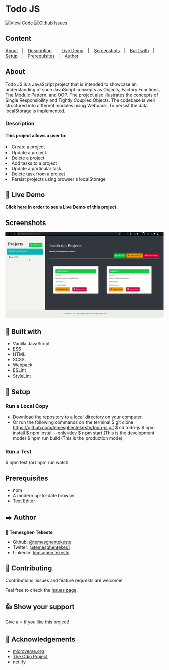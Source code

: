 # Todo JS

[![View Code](https://img.shields.io/badge/View%20-Code-green)](https://github.com/temesghentekeste/todo-js/pulls)
[![Github Issues](https://img.shields.io/badge/GitHub-Issues-orange)](https://github.com/temesghentekeste/todo-js/issues)


## Content

<a text-align="center" href="#about">About</a>&nbsp;&nbsp;&nbsp;|&nbsp;&nbsp;&nbsp;
<a href="#description">Description</a>&nbsp;&nbsp;&nbsp;|&nbsp;&nbsp;&nbsp;
<a href="#live">Live Demo</a>&nbsp;&nbsp;&nbsp;|&nbsp;&nbsp;&nbsp;
<a href="#screenshots">Screenshots</a>&nbsp;&nbsp;&nbsp;|&nbsp;&nbsp;&nbsp;
<a href="#with">Built with</a>&nbsp;&nbsp;&nbsp;|&nbsp;&nbsp;&nbsp;
<a href="#setup">Setup</a>&nbsp;&nbsp;&nbsp;|&nbsp;&nbsp;&nbsp;
<a href="#prerequisites">Prerequisites</a>&nbsp;&nbsp;&nbsp;|&nbsp;&nbsp;&nbsp;
<a href="#author">Author</a>


## About <a name = "about"></a>

Todo JS is a JavaScript project that is intended to showcase an understanding of such JavaScript concepts as Objects, Factory Functions, The Module Pattern, and OOP. The project also illustrates the concepts of Single Responsibility and Tightly Coupled Objects. The codebase is well structured into different modules using Webpack. To persist the data localStorage is implemented.

<h3>Description <a name = "description"></a></h3>
<h4>This project allows a user to:</h4>
<li>Create a project</li>
<li>Update a project</li>
<li>Delete a project</li>
<li>Add tasks to a project</li>
<li>Update a particular task</li>
<li>Delete task from a project</li>
<li>Persist projects using browser's localStorage</li>

## 🔴 Live Demo <a name = "live"></a>

**Click [here](https://todo-js-temesghen.netlify.app/) in order to see a Live Demo of this project.**

## Screenshots <a name = "screenshots"></a>

![screenshot](./src/assets/screenshot_desktop.gif) 

## 🔧 Built with<a name = "with"></a>

- Vanilla JavaScript
- ES6
- HTML
- SCSS
- Webpack
- ESLint
- StyleLint

## 🔨 Setup<a name = "setup"></a>
### Run a Local Copy
- Download the repository to a local directory on your computer.
- Or run the following commands on the terminal
  $ git clone https://github.com/temesghentekeste/todo-js.git
  $ cd todo-js
  $ npm install
  $ npm install --only=dev
  $ npm start (This is the development mode)
  $ npm run build (This is the production mode)

### Run a Test
  $ npm test (or) npm run watch

## Prerequisites<a name = "prerequisites"></a>
- npm
- A modern up-to-date browser
- Text Editor

## ✒️  Author <a name = "author"></a>

👤 **Temesghen Tekeste**

- Github: [@temesghentekeste](https://github.com/temesghentekeste)
- Twitter: [@temesghentekes1](https://twitter.com/temesghentekes1)
- Linkedin: [temsghen tekeste](https://www.linkedin.com/in/temesghentekeste/)


## 🤝 Contributing

Contributions, issues and feature requests are welcome!

Feel free to check the [issues page](https://github.com/temesghentekeste/todo-js/issues).


## 👍 Show your support

Give a ⭐️ if you like this project!

## :clap: Acknowledgements
- <a href="https://www.microverse.org/" target="_blank">microverse.org</a>
- <a href="https://www.theodinproject.com/" target="_blank">The Odin Project</a>
- <a href="https://netlify.com/" target="_blank">netlify</a>
</a>
</div>
